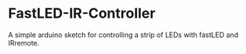 # FastLED-IR-Controller
A simple arduino sketch for controlling a strip of LEDs with fastLED and IRremote.
